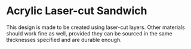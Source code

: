 # Acrylic Laser-cut Sandwich

This design is made to be created using laser-cut layers.
Other materials should work fine as well, provided they can be sourced in the same thicknesses specified and are durable enough.
